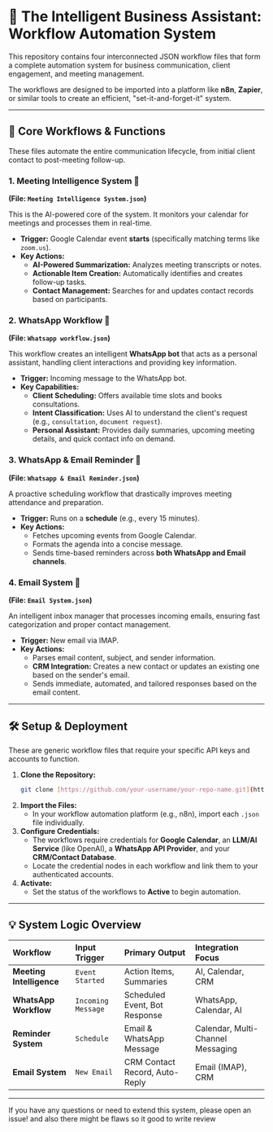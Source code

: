 # 🤖 The Intelligent Business Assistant: Workflow Automation System

This repository contains four interconnected JSON workflow files that form a complete automation system for business communication, client engagement, and meeting management.

The workflows are designed to be imported into a platform like **n8n**, **Zapier**, or similar tools to create an efficient, "set-it-and-forget-it" system.

---

## 🚀 Core Workflows & Functions

These files automate the entire communication lifecycle, from initial client contact to post-meeting follow-up.

### 1. Meeting Intelligence System 🧠
**(File: `Meeting Intelligence System.json`)**

This is the AI-powered core of the system. It monitors your calendar for meetings and processes them in real-time.

* **Trigger:** Google Calendar event **starts** (specifically matching terms like `zoom.us`).
* **Key Actions:**
    * **AI-Powered Summarization:** Analyzes meeting transcripts or notes.
    * **Actionable Item Creation:** Automatically identifies and creates follow-up tasks.
    * **Contact Management:** Searches for and updates contact records based on participants.

### 2. WhatsApp Workflow 💬
**(File: `Whatsapp workflow.json`)**

This workflow creates an intelligent **WhatsApp bot** that acts as a personal assistant, handling client interactions and providing key information.

* **Trigger:** Incoming message to the WhatsApp bot.
* **Key Capabilities:**
    * **Client Scheduling:** Offers available time slots and books consultations.
    * **Intent Classification:** Uses AI to understand the client's request (e.g., `consultation`, `document request`).
    * **Personal Assistant:** Provides daily summaries, upcoming meeting details, and quick contact info on demand.

### 3. WhatsApp & Email Reminder 🔔
**(File: `Whatsapp & Email Reminder.json`)**

A proactive scheduling workflow that drastically improves meeting attendance and preparation.

* **Trigger:** Runs on a **schedule** (e.g., every 15 minutes).
* **Key Actions:**
    * Fetches upcoming events from Google Calendar.
    * Formats the agenda into a concise message.
    * Sends time-based reminders across **both WhatsApp and Email channels**.

### 4. Email System 📧
**(File: `Email System.json`)**

An intelligent inbox manager that processes incoming emails, ensuring fast categorization and proper contact management.

* **Trigger:** New email via IMAP.
* **Key Actions:**
    * Parses email content, subject, and sender information.
    * **CRM Integration:** Creates a new contact or updates an existing one based on the sender's email.
    * Sends immediate, automated, and tailored responses based on the email content.

---

## 🛠️ Setup & Deployment

These are generic workflow files that require your specific API keys and accounts to function.

1.  **Clone the Repository:**
    ```bash
    git clone [https://github.com/your-username/your-repo-name.git](https://github.com/your-username/your-repo-name.git)
    ```
2.  **Import the Files:**
    * In your workflow automation platform (e.g., n8n), import each `.json` file individually.
3.  **Configure Credentials:**
    * The workflows require credentials for **Google Calendar**, an **LLM/AI Service** (like OpenAI), a **WhatsApp API Provider**, and your **CRM/Contact Database**.
    * Locate the credential nodes in each workflow and link them to your authenticated accounts.
4.  **Activate:**
    * Set the status of the workflows to **Active** to begin automation.

---

## 💡 System Logic Overview

| Workflow | Input Trigger | Primary Output | Integration Focus |
| :--- | :--- | :--- | :--- |
| **Meeting Intelligence** | `Event Started` | Action Items, Summaries | AI, Calendar, CRM |
| **WhatsApp Workflow** | `Incoming Message` | Scheduled Event, Bot Response | WhatsApp, Calendar, AI |
| **Reminder System** | `Schedule` | Email & WhatsApp Message | Calendar, Multi-Channel Messaging |
| **Email System** | `New Email` | CRM Contact Record, Auto-Reply | Email (IMAP), CRM |

***

If you have any questions or need to extend this system, please open an issue!
and also there might be flaws  so  it good to write  review
